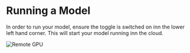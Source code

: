 # Running a Model


In order to run your model, ensure the toggle is switched on inn the lower left hand corner. This will start your model running inn the cloud.

![Remote GPU](images/model-runnning/running_remotely.png)
